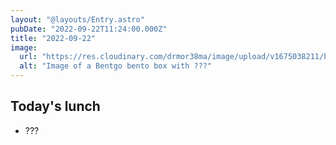 ```yaml
---
layout: "@layouts/Entry.astro"
pubDate: "2022-09-22T11:24:00.000Z"
title: "2022-09-22"
image:
  url: "https://res.cloudinary.com/drmor38ma/image/upload/v1675038211/bbt/2022-09-22_xvjhs9.jpg"
  alt: "Image of a Bentgo bento box with ???"
---
```


## Today's lunch

- ???
